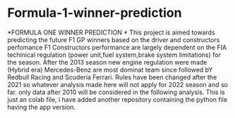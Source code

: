 # Formula-1-winner-prediction
*FORMULA ONE WINNER PREDICTION * This project is aimed towards predicting the future F1 GP winners based on the driver and constructors perfomance
F1 Constructors performance are largely dependent on the FIA techinical regulation (power unit,fuel system,brake system limitations) for the season.
After the 2013 season new engine regulation were made (Hybrid era) Mercedes-Benz are most dominat team since followed bY Redbull Racing and Scuderia Ferrari.
Rules have been changed after the 2021 so whatever analysis made here will not apply for 2022 season and so far. only data after 2010 will be considered in the following analysis.
This is just an colab file, i have added another repository containing the python file having the app version.
